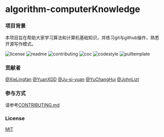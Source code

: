 # algorithm-computerKnowledge

### 项目背景

本项目旨在帮助大家学习算法和计算机基础知识，并练习git与github操作，熟悉开源写作模式。

![license](http://github.zhangqx.com/file-checker/github/XieLingfan/algorithm-computerKnowledge?path=LICENSE)
![readme](http://github.zhangqx.com/file-checker/github/XieLingfan/algorithm-computerKnowledge?path=README.md)
![contributing](http://github.zhangqx.com/file-checker/github/XieLingfan/algorithm-computerKnowledge?path=CONTRIBUTING.md)
![coc](http://github.zhangqx.com/file-checker/github/XieLingfan/algorithm-computerKnowledge?path=CODE_OF_CONDUCT.md)
![codestyle](http://github.zhangqx.com/file-checker/github/XieLingfan/algorithm-computerKnowledge?path=CODE_STYLE.md)
![pulltemplate](http://github.zhangqx.com/file-checker/github/XieLingfan/algorithm-computerKnowledge?path=.github/PULL_REQUEST_TEMPLATE.md)

### 贡献者

[@XieLingfan](https://github.com/XieLingfan)
[@YuanXDD](https://github.com/YuanXDD)
[@Ju-si-yuan](https://github.com/Ju-si-yuan)
[@YuChangHui](https://github.com/YuChangHui)
[@JohnLizt](https://github.com/JohnLizt)

### 参与方式

请参考[CONTRIBUTING.md](https://github.com/XieLingfan/algorithm-computerKnowledge/blob/master/CONTRIBUTING.md)

### License

[MIT](https://github.com/XieLingfan/algorithm-computerKnowledge/blob/master/LICENSE)


